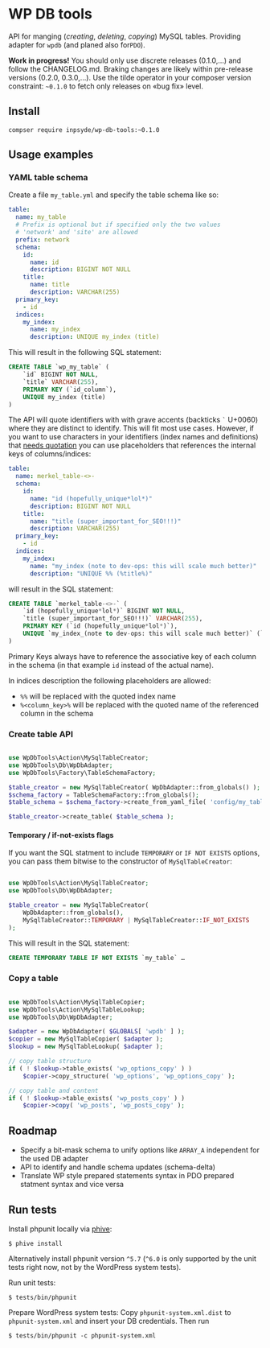 # WP DB tools

API for manging (_creating_, _deleting_, _copying_) MySQL tables. Providing adapter for `wpdb` (and planed also for`PDO`).

**Work in progress!** You should only use discrete releases (0.1.0,…) and follow the CHANGELOG.md. Braking changes are likely within pre-release versions (0.2.0, 0.3.0,…). Use the tilde operator in your composer version constraint: `~0.1.0` to fetch only releases on «bug fix» level.

## Install

```
compser require inpsyde/wp-db-tools:~0.1.0
```

## Usage examples

### YAML table schema

Create a file `my_table.yml` and specify the table schema like so:

```yaml
table:
  name: my_table
  # Prefix is optional but if specified only the two values
  # 'network' and 'site' are allowed
  prefix: network
  schema:
    id:
      name: id
      description: BIGINT NOT NULL
    title:
      name: title
      description: VARCHAR(255)
  primary_key:
    - id
  indices:
    my_index:
      name: my_index
      description: UNIQUE my_index (title)
```

This will result in the following SQL statement:

```SQL
CREATE TABLE `wp_my_table` (
    `id` BIGINT NOT NULL,
    `title` VARCHAR(255),
    PRIMARY KEY (`id_column`),
    UNIQUE my_index (title)
)
```

The API will quote identifiers with with grave accents (backticks <code>&#96;</code> U+0060) where they are distinct to identify. This will fit most use cases. However, if you want to use characters in your identifiers (index names and definitions) that [needs quotation](https://dev.mysql.com/doc/refman/5.7/en/identifiers.html) you can use placeholders that references the internal keys of columns/indices:

```yaml
table:
  name: merkel_table-<>-
  schema:
    id:
      name: "id (hopefully_unique*lol*)"
      description: BIGINT NOT NULL
    title:
      name: "title (super_important_for_SEO!!!)"
      description: VARCHAR(255)
  primary_key:
    - id
  indices:
    my_index:
      name: "my_index (note to dev-ops: this will scale much better)"
      description: "UNIQUE %% (%title%)"
```

will result in the SQL statement:

```SQL
CREATE TABLE `merkel_table-<>-` (
    `id (hopefully_unique*lol*)` BIGINT NOT NULL,
    `title (super_important_for_SEO!!!)` VARCHAR(255),
    PRIMARY KEY (`id (hopefully_unique*lol*)`),
    UNIQUE `my_index_(note to dev-ops: this will scale much better)` (`title (super_important_for_SEO!!!)`)
)
```

Primary Keys always have to reference the associative key of each column in the schema (in that example `id` instead of the actual name).

In indices description the following placeholders are allowed:

 * `%%` will be replaced with the quoted index name
 * `%<column_key>%` will be replaced with the quoted name of the referenced column in the schema

### Create table API

```php

use WpDbTools\Action\MySqlTableCreator;
use WpDbTools\Db\WpDbAdapter;
use WpDbTools\Factory\TableSchemaFactory;

$table_creator = new MySqlTableCreator( WpDbAdapter::from_globals() );
$schema_factory = TableSchemaFactory::from_globals();
$table_schema = $schema_factory->create_from_yaml_file( 'config/my_table.yml' );

$table_creator->create_table( $table_schema );
```

#### Temporary / if-not-exists flags

If you want the SQL statment to include `TEMPORARY` or `IF NOT EXISTS` options, you can pass them bitwise to the constructor of `MySqlTableCreator`:

```php

use WpDbTools\Action\MySqlTableCreator;
use WpDbTools\Db\WpDbAdapter;

$table_creator = new MySqlTableCreator(
    WpDbAdapter::from_globals(),
    MySqlTableCreator::TEMPORARY | MySqlTableCreator::IF_NOT_EXISTS
);
```

This will result in the SQL statement:

```sql
CREATE TEMPORARY TABLE IF NOT EXISTS `my_table` …
```

### Copy a table

```php

use WpDbTools\Action\MySqlTableCopier;
use WpDbTools\Action\MySqlTableLookup;
use WpDbTools\Db\WpDbAdapter;

$adapter = new WpDbAdapter( $GLOBALS[ 'wpdb' ] );
$copier = new MySqlTableCopier( $adapter );
$lookup = new MySqlTableLookup( $adapter );

// copy table structure
if ( ! $lookup->table_exists( 'wp_options_copy' ) )
	$copier->copy_structure( 'wp_options', 'wp_options_copy' );

// copy table and content
if ( ! $lookup->table_exists( 'wp_posts_copy' ) )
	$copier->copy( 'wp_posts', 'wp_posts_copy' );
```

## Roadmap

 * Specify a bit-mask schema to unify options like `ARRAY_A` independent for the used DB adapter
 * API to identify and handle schema updates (schema-delta)
 * Translate WP style prepared statements syntax in PDO prepared statment syntax and vice versa

## Run tests

Install phpunit locally via [phive](https://phar.io/):

```
$ phive install
```

Alternatively install phpunit version `^5.7` (`^6.0` is only supported by the unit tests right now, not by the WordPress system tests).

Run unit tests:

```
$ tests/bin/phpunit
```

Prepare WordPress system tests: Copy `phpunit-system.xml.dist` to `phpunit-system.xml` and insert your DB credentials. Then run

```
$ tests/bin/phpunit -c phpunit-system.xml
```
